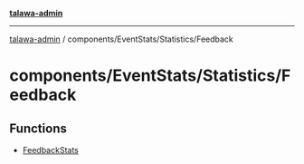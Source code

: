 [**talawa-admin**](../../../../README.md)

***

[talawa-admin](../../../../README.md) / components/EventStats/Statistics/Feedback

# components/EventStats/Statistics/Feedback

## Functions

- [FeedbackStats](functions/FeedbackStats.md)
